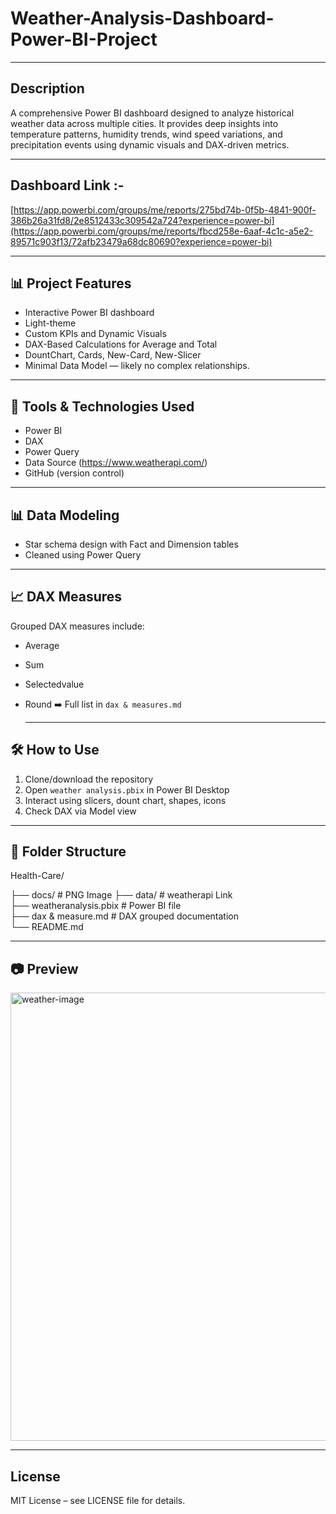# Weather-Analysis-Dashboard-Power-BI-Project

---

## Description
A comprehensive Power BI dashboard designed to analyze historical weather data across multiple cities. It provides deep insights into temperature patterns, humidity trends, wind speed variations, and precipitation events using dynamic visuals and DAX-driven metrics.


---

## Dashboard Link :-
[https://app.powerbi.com/groups/me/reports/275bd74b-0f5b-4841-900f-386b26a31fd8/2e8512433c309542a724?experience=power-bi](https://app.powerbi.com/groups/me/reports/fbcd258e-6aaf-4c1c-a5e2-89571c903f13/72afb23479a68dc80690?experience=power-bi)

---

## 📊 Project Features

- Interactive Power BI dashboard
- Light-theme
- Custom KPIs and Dynamic Visuals
- DAX-Based Calculations for Average and Total
- DountChart, Cards, New-Card, New-Slicer
- Minimal Data Model — likely no complex relationships. 

---
  
## 🧩 Tools & Technologies Used
- Power BI  
- DAX  
- Power Query  
- Data Source (https://www.weatherapi.com/)  
- GitHub (version control)

 ---
   
## 📊  Data Modeling
- Star schema design with Fact and Dimension tables  
- Cleaned using Power Query

---
 
## 📈  DAX Measures
Grouped DAX measures include:
- Average 
- Sum
- Selectedvalue
- Round
➡️ Full list in `dax & measures.md`


  ---

## 🛠️ How to Use
1. Clone/download the repository  
2. Open `weather analysis.pbix` in Power BI Desktop  
3. Interact using slicers, dount chart, shapes, icons  
4. Check DAX via Model view

---
   
## 📁 Folder Structure
Health-Care/

├── docs/                           # PNG Image 
├── data/                           # weatherapi Link  
├── weatheranalysis.pbix            # Power BI file  
├── dax & measure.md                # DAX grouped documentation  
└── README.md

---

## 📷 Preview
<img width="1286" height="717" alt="weather-image" src="https://github.com/user-attachments/assets/87675c1f-c4c5-434e-9c44-fd2308420a73" />



---
  
## License
MIT License – see LICENSE file for details.

